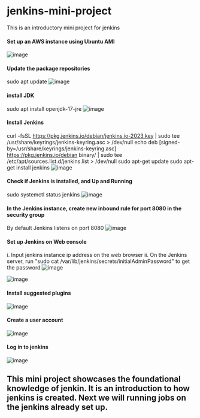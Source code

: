# jenkins-mini-project
This is an introductory mini project for jenkins





#### Set up an AWS instance using Ubuntu AMI 
![image](https://github.com/user-attachments/assets/190481fd-0968-4bf6-b2d6-9693a602c8cd)





#### Update the package repositories
sudo apt update
![image](https://github.com/user-attachments/assets/a5067de2-d1b3-42fc-b5da-209976d49d61)


#### install JDK
sudo apt install openjdk-17-jre
![image](https://github.com/user-attachments/assets/f552bdeb-ad2b-481b-8d79-45e2c3d57f6b)


#### Install Jenkins
curl -fsSL https://pkg.jenkins.io/debian/jenkins.io-2023.key | sudo tee \
  /usr/share/keyrings/jenkins-keyring.asc > /dev/null
echo deb [signed-by=/usr/share/keyrings/jenkins-keyring.asc] \
  https://pkg.jenkins.io/debian binary/ | sudo tee \
  /etc/apt/sources.list.d/jenkins.list > /dev/null
sudo apt-get update
sudo apt-get install jenkins
![image](https://github.com/user-attachments/assets/84c23a4b-b287-4994-80a5-b07313f78529)


#### Check if Jenkins is installed, and Up and Running 
sudo systemctl status jenkins 
![image](https://github.com/user-attachments/assets/8e962254-e3b0-40f6-b648-02deeb12fa4b)

#### In the Jenkins instance, create new inbound rule for port 8080 in the security group 
By default Jenkins listens on port 8080
![image](https://github.com/user-attachments/assets/1fc9dedf-ed3f-43c0-9300-9e1703279d8d)


#### Set up Jenkins on Web console 
i. Input jenkins instance ip address on the web browser 
ii. On the Jenkins server, run "sudo cat /var/lib/jenkins/secrets/initialAdminPassword" to get the password
![image](https://github.com/user-attachments/assets/a4f9b847-1fb0-4308-9b18-d4d81fd7c16f)

![image](https://github.com/user-attachments/assets/b1e172d9-ba10-4266-a58b-176b21ca70b9)

#### Install suggested plugins 
![image](https://github.com/user-attachments/assets/2c5b537d-7d71-48f8-add6-0ab08a9072cf)


#### Create a user account
![image](https://github.com/user-attachments/assets/42eafb53-bf70-4ecf-af73-7100b5d8a681)



#### Log in to jenkins 
![image](https://github.com/user-attachments/assets/fce34885-d8c1-4b6e-86c9-333ec5c3801f)



## This mini project showcases the foundational knowledge of jenkin. It is an introduction to how jenkins is created. Next we will running jobs on the jenkins already set up. 


































